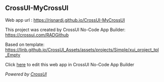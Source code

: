 ## CrossUI-MyCrossUI
Web app url : https://risnardi.github.io/CrossUI-MyCrossUI

This project was created by CrossUI No-Code App Builder: https://crossui.com/RADGithub

Based on template: https://linb.github.io/CrossUI_Assets/assets/projects/Simple/xui_project_tpl_Empty

Click [here](https://crossui.com/RADGithub/#!from=github&owner=risnardi&repo=CrossUI-MyCrossUI) to edit this web app in CrossUI No-Code App Builder

<i>Powered by [CrossUI](https://crossui.com)</i>
